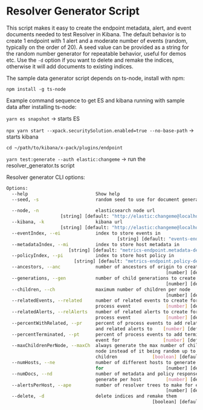 # Resolver Generator Script

This script makes it easy to create the endpoint metadata, alert, and event documents needed to test Resolver in Kibana.
The default behavior is to create 1 endpoint with 1 alert and a moderate number of events (random, typically on the order of 20).
A seed value can be provided as a string for the random number generator for repeatable behavior, useful for demos etc.
Use the `-d` option if you want to delete and remake the indices, otherwise it will add documents to existing indices.

The sample data generator script depends on ts-node, install with npm:

`npm install -g ts-node`

Example command sequence to get ES and kibana running with sample data after installing ts-node:

`yarn es snapshot` -> starts ES

`npx yarn start --xpack.securitySolution.enabled=true --no-base-path` -> starts kibana

`cd ~/path/to/kibana/x-pack/plugins/endpoint`

`yarn test:generate --auth elastic:changeme` -> run the resolver_generator.ts script

Resolver generator CLI options:

```bash
Options:
  --help                         Show help                             [boolean]
  --seed, -s                     random seed to use for document generator
                                                                        [string]
  --node, -n                     elasticsearch node url
                    [string] [default: "http://elastic:changeme@localhost:9200"]
  --kibana, -k                   kibana url
                    [string] [default: "http://elastic:changeme@localhost:5601"]
  --eventIndex, --ei             index to store events in
                                         [string] [default: "events-endpoint-1"]
  --metadataIndex, --mi          index to store host metadata in
                       [string] [default: "metrics-endpoint.metadata-default-1"]
  --policyIndex, --pi            index to store host policy in
                         [string] [default: "metrics-endpoint.policy-default-1"]
  --ancestors, --anc             number of ancestors of origin to create
                                                           [number] [default: 3]
  --generations, --gen           number of child generations to create
                                                           [number] [default: 3]
  --children, --ch               maximum number of children per node
                                                           [number] [default: 3]
  --relatedEvents, --related     number of related events to create for each
                                 process event             [number] [default: 5]
  --relatedAlerts, --relAlerts   number of related alerts to create for each
                                 process event             [number] [default: 5]
  --percentWithRelated, --pr     percent of process events to add related events
                                 and related alerts to    [number] [default: 30]
  --percentTerminated, --pt      percent of process events to add termination
                                 event for                [number] [default: 30]
  --maxChildrenPerNode, --maxCh  always generate the max number of children per
                                 node instead of it being random up to the max
                                 children             [boolean] [default: false]
  --numHosts, --ne               number of different hosts to generate alerts
                                 for                       [number] [default: 1]
  --numDocs, --nd                number of metadata and policy response doc to
                                 generate per host         [number] [default: 5]
  --alertsPerHost, --ape         number of resolver trees to make for each host
                                                           [number] [default: 1]
  --delete, -d                   delete indices and remake them
                                                      [boolean] [default: false]
```

